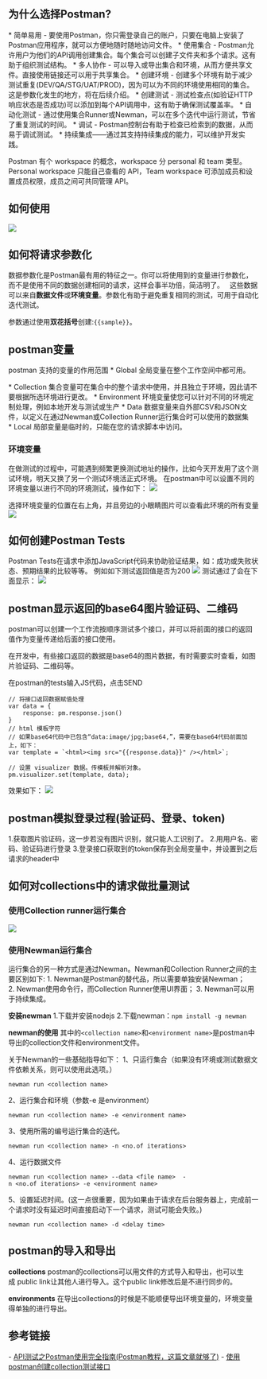 ## 为什么选择Postman?
* 简单易用 - 要使用Postman，你只需登录自己的账户，只要在电脑上安装了Postman应用程序，就可以方便地随时随地访问文件。
* 使用集合 - Postman允许用户为他们的API调用创建集合。每个集合可以创建子文件夹和多个请求。这有助于组织测试结构。
* 多人协作 - 可以导入或导出集合和环境，从而方便共享文件。直接使用链接还可以用于共享集合。
* 创建环境 - 创建多个环境有助于减少测试重复(DEV/QA/STG/UAT/PROD)，因为可以为不同的环境使用相同的集合。这是参数化发生的地方，将在后续介绍。
* 创建测试 - 测试检查点(如验证HTTP响应状态是否成功)可以添加到每个API调用中，这有助于确保测试覆盖率。
* 自动化测试 - 通过使用集合Runner或Newman，可以在多个迭代中运行测试，节省了重复测试的时间。
* 调试 - Postman控制台有助于检查已检索到的数据，从而易于调试测试。
* 持续集成——通过其支持持续集成的能力，可以维护开发实践。

Postman 有个 workspace 的概念，workspace 分 personal 和 team 类型。Personal workspace 只能自己查看的 API，Team workspace 可添加成员和设置成员权限，成员之间可共同管理 API。

## 如何使用
![](https://sunxvming.com/imgs/37ddb176-f6ee-4e2e-804c-fa3e9c38c733.jpg)


## 如何将请求参数化
数据参数化是Postman最有用的特征之一。你可以将使用到的变量进行参数化，而不是使用不同的数据创建相同的请求，这样会事半功倍，简洁明了。  
这些数据可以来自**数据文件**或**环境变量**。参数化有助于避免重复相同的测试，可用于自动化迭代测试。

参数通过使用**双花括号**创建:`{{sample}}`。

## postman变量
postman 支持的变量的作用范围
* Global
全局变量在整个工作空间中都可用。

* Collection
集合变量可在集合中的整个请求中使用，并且独立于环境，因此请不要根据所选环境进行更改。
* Environment 环境变量使您可以针对不同的环境定制处理，例如本地开发与测试或生产
* Data
数据变量来自外部CSV和JSON文件，以定义在通过Newman或Collection Runner运行集合时可以使用的数据集
* Local
局部变量是临时的，只能在您的请求脚本中访问。


### 环境变量
在做测试的过程中，可能遇到频繁更换测试地址的操作，比如今天开发用了这个测试环境，明天又换了另一个测试环境活正式环境。
在postman中可以设置不同的环境变量以进行不同的环境测试，操作如下：
![](https://sunxvming.com/imgs/ca85f161-bc2c-4659-9e02-63de11231c90.png)

选择环境变量的位置在右上角，并且旁边的小眼睛图片可以查看此环境的所有变量
![](https://sunxvming.com/imgs/0bb93362-7c61-4c6b-8637-16c201608168.png)


## 如何创建Postman Tests
Postman Tests在请求中添加JavaScript代码来协助验证结果，如：成功或失败状态、预期结果的比较等等。
例如如下测试返回值是否为200
![](https://sunxvming.com/imgs/16e299b9-06b0-455c-aa20-dd7bfe5ff27c.jpg)
测试通过了会在下面显示：
![](https://sunxvming.com/imgs/ad504a29-841a-4f99-bf0e-ac9697a53dcb.jpg)


## postman显示返回的base64图片验证码、二维码
postman可以创建一个工作流按顺序测试多个接口，并可以将前面的接口的返回值作为变量传递给后面的接口使用。

在开发中，有些接口返回的数据是base64的图片数据，有时需要实时查看，如图片验证码、二维码等。

在postman的tests输入JS代码，点击SEND
```
// 将接口返回数据赋值处理
var data = {
    response: pm.response.json()
}
// html 模板字符
// 如果base64代码中已包含“data:image/jpg;base64,”，需要在base64代码前面加上，如下：
var template = `<html><img src="{{response.data}}" /></html>`;

// 设置 visualizer 数据。传模板并解析对象。
pm.visualizer.set(template, data);
```

效果如下：
![](https://sunxvming.com/imgs/fba1744a-261c-408d-ac0d-cfa235b9f341.png)



## postman模拟登录过程(验证码、登录、token)
1.获取图片验证码，这一步若没有图片识别，就只能人工识别了。
2.用用户名、密码、验证码进行登录
3.登录接口获取到的token保存到全局变量中，并设置到之后请求的header中


## 如何对collections中的请求做批量测试
### 使用Collection runner运行集合
![](https://sunxvming.com/imgs/50970bae-e718-4f93-a425-95ab0a5de358.png)

### 使用Newman运行集合
运行集合的另一种方式是通过Newman。Newman和Collection Runner之间的主要区别如下:
1. Newman是Postman的替代品，所以需要单独安装Newman；
2. Newman使用命令行，而Collection Runner使用UI界面；
3. Newman可以用于持续集成。

**安装newman**
1.下载并安装nodejs
2.下载newman：`npm install -g newman`


**newman的使用**
其中的`<collection name>`和`<environment name>`是postman中导出的collection文件和environment文件。

关于Newman的一些基础指导如下：
1、只运行集合（如果没有环境或测试数据文件依赖关系，则可以使用此选项。）
```
newman run <collection name>
```

2、运行集合和环境（参数-e 是environment）

```
newman run <collection name> -e <environment name>
```

3、使用所需的编号运行集合的迭代。

```
newman run <collection name> -n <no.of iterations>
```

4、运行数据文件

```
newman run <collection name> --data <file name>  -n <no.of iterations> -e <environment name>
```

5、设置延迟时间。(这一点很重要，因为如果由于请求在后台服务器上，完成前一个请求时没有延迟时间直接启动下一个请求，测试可能会失败。)

```
newman run <collection name> -d <delay time>
```




## postman的导入和导出
**collections**
postman的collections可以用文件的方式导入和导出，也可以生成 public link让其他人进行导入。这个public link修改后是不进行同步的。

**environments**
在导出collections的时候是不能顺便导出环境变量的，环境变量得单独的进行导出。


## 参考链接
- [API测试之Postman使用完全指南(Postman教程，这篇文章就够了)](https://www.cnblogs.com/softwaretesterpz/p/13205666.html)
- [使用postman创建collection测试接口](https://blog.csdn.net/weixin_33725722/article/details/88678349)



